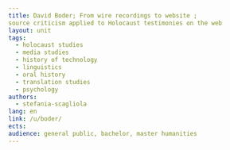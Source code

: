 ```yaml
---
title: David Boder; From wire recordings to website ;
source criticism applied to Holocaust testimonies on the web 
layout: unit
tags: 
  - holocaust studies
  - media studies
  - history of technology
  - linguistics
  - oral history
  - translation studies
  - psychology
authors: 
  - stefania-scagliola
lang: en
link: /u/boder/
ects: 
audience: general public, bachelor, master humanities 
---
```





<!-- more -->

